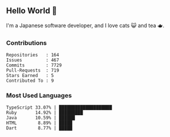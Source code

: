 ## Hello World 👋

I'm a Japanese software developer, and I love cats 😺 and tea 🫖.

### Contributions

    Repositories   : 164
    Issues         : 467
    Commits        : 7729
    Pull-Requests  : 719
    Stars Earned   : 5
    Contributed To : 9

### Most Used Languages

    TypeScript 33.07% | ████████████████████
    Ruby       14.92% | █████████
    Java       10.59% | ██████
    HTML        8.89% | █████
    Dart        8.77% | █████
